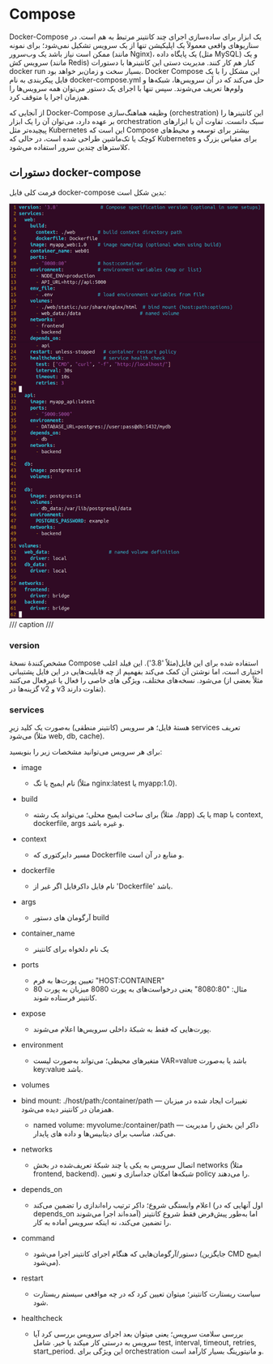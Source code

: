 # Compose

Docker-Compose یک ابزار برای ساده‌سازی اجرای چند کانتینر مرتبط به هم است. در سناریوهای واقعی معمولاً یک اپلیکیشن تنها از یک سرویس تشکیل نمی‌شود؛ برای نمونه ممکن است نیاز باشد یک وب‌سرور (مانند Nginx)، یک پایگاه داده (مثل MySQL) و یک سرویس کش (مانند Redis) کنار هم کار کنند. مدیریت دستی این کانتینرها با دستورات docker run بسیار سخت و زمان‌بر خواهد بود. Docker Compose این مشکل را با یک فایل پیکربندی به نام docker-compose.yml حل می‌کند که در آن سرویس‌ها، شبکه‌ها و ولوم‌ها تعریف می‌شوند. سپس تنها با اجرای یک دستور می‌توان همه سرویس‌ها را هم‌زمان اجرا یا متوقف کرد.

از آنجایی که Docker-Compose وظیفه هماهنگ‌سازی (orchestration) این کانتینرها را بر عهده دارد، می‌توان آن را یک ابزار orchestration سبک دانست. تفاوت آن با ابزارهای پیچیده‌تر مثل Kubernetes این است که Compose بیشتر برای توسعه و محیط‌های کوچک یا تک‌ماشین طراحی شده است، در حالی که Kubernetes برای مقیاس بزرگ و کلاسترهای چندین سرور استفاده می‌شود.

## دستورات docker-compose

فرمت کلی فایل docker-compose بدین شکل است:

![simple docker compose code](./media/simple_docker_compose.png)
/// caption
///

### version

مشخص‌کنندهٔ نسخهٔ Compose استفاده شده برای این فایل(مثلاً '3.8').
این فیلد اغلب اختیاری است، اما نوشتن آن کمک می‌کند بفهمیم از چه قابلیت‌هایی در این فایل پشتیبانی می‌شود.
نسخه‌های مختلف، ویژگی های خاصی را فعال یا غیرفعال می‌کنند (مثلاً بعضی از گزینه‌ها در v2 و v3 تفاوت دارند).

### services

هستهٔ فایل؛ هر سرویس (کانتینر منطقی) به‌صورت یک کلید زیرِ services تعریف می‌شود (مثلاً web, db, cache).

برای هر سرویس می‌توانید مشخصات زیر را بنویسید:


* image
    *  نام ایمیج یا تگ (مثلاً nginx:latest یا myapp:1.0). 
* build
    *  برای ساخت ایمیج محلی؛ می‌تواند یک رشته (مثلاً ./app) یا یک map با context, dockerfile, args و غیره باشد.


* context
    * مسیر دایرکتوری که Dockerfile و منابع در آن است.
* dockerfile
    * نام فایل داکرفایل اگر غیر از 'Dockerfile' باشد.
* args
    * آرگومان های دستور build 
 

* container_name
    * یک نام دلخواه برای کانتینر


* ports
    *  تعیین پورت‌ها به فرم "HOST:CONTAINER"
    * مثال: "8080:80" یعنی درخواست‌های به پورت 8080 میزبان به پورت 80 کانتینر فرستاده شوند.
* expose
    *  پورت‌هایی که فقط به شبکهٔ داخلی سرویس‌ها اعلام می‌شوند.
* environment
    *  متغیرهای محیطی؛ می‌تواند به‌صورت لیست VAR=value باشد یا به‌صورت key:value باشد.
* volumes
* bind mount: ./host/path:/container/path — تغییرات ایجاد شده در میزبان همزمان در کانتینر دیده می‌شود.
    * named volume: myvolume:/container/path — داکر این بخش را مدیریت می‌کند، مناسب برای دیتابیس‌ها و داده های پایدار.


* networks
    *  اتصال سرویس به یکی یا چند شبکهٔ تعریف‌شده در بخش networks (مثلاً frontend, backend). شبکه‌ها امکان جداسازی و تعیین policy را می‌دهند.
 

* depends_on
    *  اعلام وابستگی شروع؛ داکر ترتیب راه‌اندازی را تضمین می‌کند (اول آنهایی که در depends_on آمده‌اند اجرا می‌شوند) اما به‌طور پیش‌فرض فقط شروع کانتینر را تضمین می‌کند، نه اینکه سرویس آماده به کار.


* command
    *  دستور/آرگومان‌هایی که هنگام اجرای کانتینر اجرا می‌شود (جایگزین CMD ایمیج می‌شود).


* restart
    *  سیاست ریستارت کانتینر؛ میتوان تعیین کرد که در چه مواقعی سیستم ریستارت شود.
* healthcheck
    *  بررسی سلامت سرویس؛ یعنی میتوان بعد اجرای سرویس بررسی کرد آیا سرویس به درستی کار میکند یا خیر. شامل test, interval, timeout, retries, start_period. این ویژگی برای orchestration و مانیتورینگ بسیار کارآمد است.
